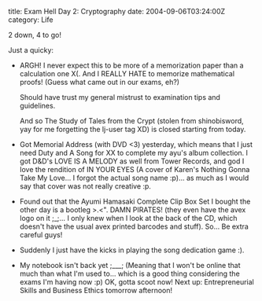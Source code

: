title: Exam Hell Day 2: Cryptography
date: 2004-09-06T03:24:00Z
category: Life

2 down, 4 to go!

Just a quicky:
- ARGH! I never expect this to be more of a memorization paper than a calculation one X(. And I REALLY HATE to memorize mathematical proofs! (Guess what came out in our exams, eh?)

    Should have trust my general mistrust to examination tips and guidelines.

    And so The Study of Tales from the Crypt (stolen from shinobisword, yay for me forgetting the lj-user tag XD) is closed starting from today.

- Got Memorial Address (with DVD <3) yesterday, which means that I just need Duty and A Song for XX to complete my ayu's album collection. I got D&D's LOVE IS A MELODY as well from Tower Records, and god I love the rendition of IN YOUR EYES (A cover of Karen's Nothing Gonna Take My Love… I forgot the actual song name :p)… as much as I would say that cover was not really creative :p.
- Found out that the Ayumi Hamasaki Complete Clip Box Set I bought the other day is a bootleg >.<". DAMN PIRATES! (they even have the avex logo on it ;\_;… I only knew when I look at the back of the CD, which doesn't have the usual avex printed barcodes and stuff). So… Be extra careful guys!
- Suddenly I just have the kicks in playing the song dedication game :).
- My notebook isn't back yet ;\_\_\_; (Meaning that I won't be online that much than what I'm used to… which is a good thing considering the exams I'm having now :p)
OK, gotta scoot now! Next up: Entrepreneurial Skills and Business Ethics tomorrow afternoon!
